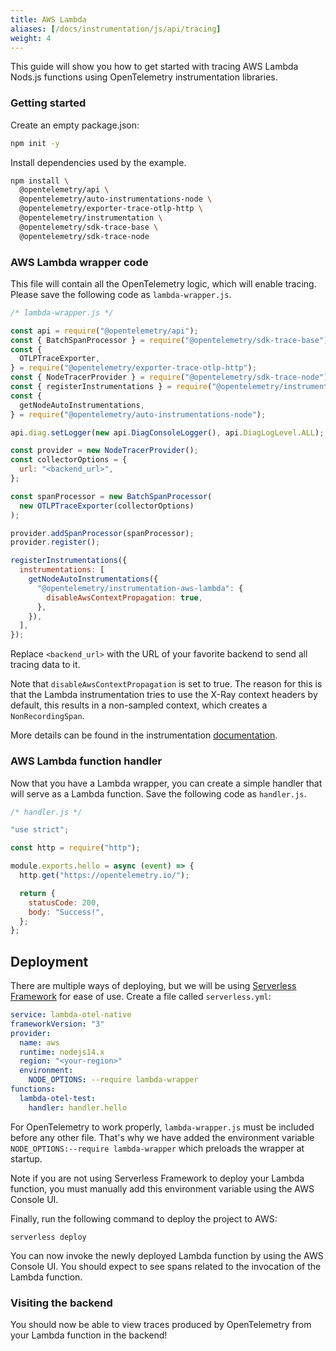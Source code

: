 ```yaml
---
title: AWS Lambda
aliases: [/docs/instrumentation/js/api/tracing]
weight: 4
---
```


This guide will show you how to get started with tracing AWS Lambda Nods.js
functions using OpenTelemetry instrumentation libraries.

### Getting started

Create an empty package.json:

```sh
npm init -y
```

Install dependencies used by the example.

```sh
npm install \
  @opentelemetry/api \
  @opentelemetry/auto-instrumentations-node \
  @opentelemetry/exporter-trace-otlp-http \
  @opentelemetry/instrumentation \
  @opentelemetry/sdk-trace-base \
  @opentelemetry/sdk-trace-node
```

### AWS Lambda wrapper code

This file will contain all the OpenTelemetry logic, which will enable tracing.
Please save the following code as `lambda-wrapper.js`.

```javascript
/* lambda-wrapper.js */

const api = require("@opentelemetry/api");
const { BatchSpanProcessor } = require("@opentelemetry/sdk-trace-base");
const {
  OTLPTraceExporter,
} = require("@opentelemetry/exporter-trace-otlp-http");
const { NodeTracerProvider } = require("@opentelemetry/sdk-trace-node");
const { registerInstrumentations } = require("@opentelemetry/instrumentation");
const {
  getNodeAutoInstrumentations,
} = require("@opentelemetry/auto-instrumentations-node");

api.diag.setLogger(new api.DiagConsoleLogger(), api.DiagLogLevel.ALL);

const provider = new NodeTracerProvider();
const collectorOptions = {
  url: "<backend_url>",
};

const spanProcessor = new BatchSpanProcessor(
  new OTLPTraceExporter(collectorOptions)
);

provider.addSpanProcessor(spanProcessor);
provider.register();

registerInstrumentations({
  instrumentations: [
    getNodeAutoInstrumentations({
      "@opentelemetry/instrumentation-aws-lambda": {
        disableAwsContextPropagation: true,
      },
    }),
  ],
});
```

Replace `<backend_url>` with the URL of your favorite backend to send all
tracing data to it.

Note that `disableAwsContextPropagation` is set to true. The reason for this is
that the Lambda instrumentation tries to use the X-Ray context headers by
default, this results in a non-sampled context, which creates a
`NonRecordingSpan`.

More details can be found in the instrumentation
[documentation](https://www.npmjs.com/package/@opentelemetry/instrumentation-aws-lambda).

### AWS Lambda function handler

Now that you have a Lambda wrapper, you can create a simple handler that will
serve as a Lambda function. Save the following code as `handler.js`.

```javascript
/* handler.js */

"use strict";

const http = require("http");

module.exports.hello = async (event) => {
  http.get("https://opentelemetry.io/");

  return {
    statusCode: 200,
    body: "Success!",
  };
};
```

## Deployment

There are multiple ways of deploying, but we will be using [Serverless Framework](https://github.com/serverless/serverless)
for ease of use. Create a file called `serverless.yml`:

```yaml
service: lambda-otel-native
frameworkVersion: "3"
provider:
  name: aws
  runtime: nodejs14.x
  region: "<your-region>"
  environment:
    NODE_OPTIONS: --require lambda-wrapper
functions:
  lambda-otel-test:
    handler: handler.hello
```

For OpenTelemetry to work properly, `lambda-wrapper.js` must be included before
any other file. That's why we have added the environment variable
`NODE_OPTIONS:--require lambda-wrapper` which preloads the wrapper at startup.

Note if you are not using Serverless Framework to deploy your Lambda function,
you must manually add this environment variable using the AWS Console UI.

Finally, run the following command to deploy the project to AWS:

```shell
serverless deploy
```

You can now invoke the newly deployed Lambda function by using the AWS Console
UI. You should expect to see spans related to the invocation of the Lambda
function.

### Visiting the backend

You should now be able to view traces produced by OpenTelemetry from your Lambda
function in the backend!
